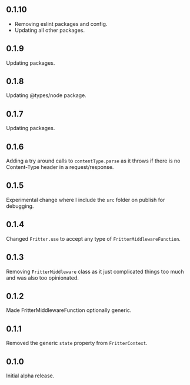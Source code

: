 ## 0.1.10

* Removing eslint packages and config.
* Updating all other packages.

## 0.1.9
Updating packages.

## 0.1.8
Updating @types/node package.

## 0.1.7
Updating packages.

## 0.1.6
Adding a try around calls to `contentType.parse` as it throws if there is no Content-Type header in a request/response.

## 0.1.5
Experimental change where I include the `src` folder on publish for debugging.

## 0.1.4
Changed `Fritter.use` to accept any type of `FritterMiddlewareFunction`.

## 0.1.3
Removing `FritterMiddleware` class as it just complicated things too much and was also too opinionated.

## 0.1.2
Made FritterMiddlewareFunction optionally generic.

## 0.1.1
Removed the generic `state` property from `FritterContext`.

## 0.1.0
Initial alpha release.